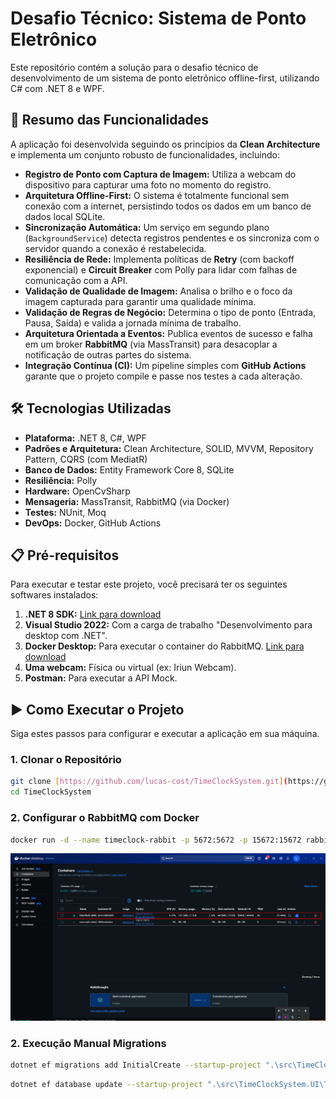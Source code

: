 ﻿# Desafio Técnico: Sistema de Ponto Eletrônico

Este repositório contém a solução para o desafio técnico de desenvolvimento de um sistema de ponto eletrônico offline-first, utilizando C# com .NET 8 e WPF.

## 🚀 Resumo das Funcionalidades

A aplicação foi desenvolvida seguindo os princípios da **Clean Architecture** e implementa um conjunto robusto de funcionalidades, incluindo:

- **Registro de Ponto com Captura de Imagem:** Utiliza a webcam do dispositivo para capturar uma foto no momento do registro.
- **Arquitetura Offline-First:** O sistema é totalmente funcional sem conexão com a internet, persistindo todos os dados em um banco de dados local SQLite.
- **Sincronização Automática:** Um serviço em segundo plano (`BackgroundService`) detecta registros pendentes e os sincroniza com o servidor quando a conexão é restabelecida.
- **Resiliência de Rede:** Implementa políticas de **Retry** (com backoff exponencial) e **Circuit Breaker** com Polly para lidar com falhas de comunicação com a API.
- **Validação de Qualidade de Imagem:** Analisa o brilho e o foco da imagem capturada para garantir uma qualidade mínima.
- **Validação de Regras de Negócio:** Determina o tipo de ponto (Entrada, Pausa, Saída) e valida a jornada mínima de trabalho.
- **Arquitetura Orientada a Eventos:** Publica eventos de sucesso e falha em um broker **RabbitMQ** (via MassTransit) para desacoplar a notificação de outras partes do sistema.
- **Integração Contínua (CI):** Um pipeline simples com **GitHub Actions** garante que o projeto compile e passe nos testes a cada alteração.

## 🛠️ Tecnologias Utilizadas

- **Plataforma:** .NET 8, C#, WPF
- **Padrões e Arquitetura:** Clean Architecture, SOLID, MVVM, Repository Pattern, CQRS (com MediatR)
- **Banco de Dados:** Entity Framework Core 8, SQLite
- **Resiliência:** Polly
- **Hardware:** OpenCvSharp
- **Mensageria:** MassTransit, RabbitMQ (via Docker)
- **Testes:** NUnit, Moq
- **DevOps:** Docker, GitHub Actions

## 📋 Pré-requisitos

Para executar e testar este projeto, você precisará ter os seguintes softwares instalados:

1.  **.NET 8 SDK:** [Link para download](https://dotnet.microsoft.com/download/dotnet/8.0)
2.  **Visual Studio 2022:** Com a carga de trabalho "Desenvolvimento para desktop com .NET".
3.  **Docker Desktop:** Para executar o container do RabbitMQ. [Link para download](https://www.docker.com/products/docker-desktop/)
4.  **Uma webcam:** Física ou virtual (ex: Iriun Webcam).
5.  **Postman:** Para executar a API Mock.

## ▶️ Como Executar o Projeto

Siga estes passos para configurar e executar a aplicação em sua máquina.

### 1. Clonar o Repositório
```bash
git clone [https://github.com/lucas-cost/TimeClockSystem.git](https://github.com/lucas-cost/TimeClockSystem.git)
cd TimeClockSystem
```
### 2. Configurar o RabbitMQ com Docker
```bash
docker run -d --name timeclock-rabbit -p 5672:5672 -p 15672:15672 rabbitmq:3-management
```

![Container Docker](https://github.com/lucas-cost/TimeClockSystem/blob/developer/docs/Images/IMG-CT-003/docker.png)

### 2. Execução Manual Migrations
```bash
dotnet ef migrations add InitialCreate --startup-project ".\src\TimeClockSystem.UI\TimeClockSystem.UI.csproj" --project ".\src\TimeClockSystem.Infrastructure\TimeClockSystem.Infrastructure.csproj"
```
```bash
dotnet ef database update --startup-project ".\src\TimeClockSystem.UI\TimeClockSystem.UI.csproj" --project ".\src\TimeClockSystem.Infrastructure\TimeClockSystem.Infrastructure.csproj"
```